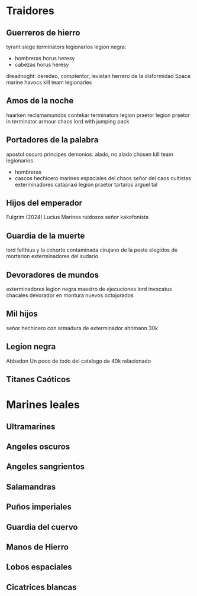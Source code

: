# Traidores
## Guerreros de hierro
tyrant siege terminators
legionarios legion negra:
+ hombreras horus heresy
+ cabezas horus heresy

dreadnoght: deredeo, comptentor, leviatan
herrero de la disformidad
Space marine havocs
kill team legionaries
## Amos de la noche
haarken reclamamundos
contekar terminators
legion praetor
legion praetor in terminator armour
chaos lord with jumping pack
## Portadores de la palabra
apostol oscuro
principes demonios: alado, no alado
chosen
kill team legionarios
+ hombreras
+ cascos
hechicero marines espaciales del chaos
señor del caos
cultistas
exterminadores catapraxi
legion praetor tartaros 
arguel tal

## Hijos del emperador
Fulgrim (2024)
Lucius
Marines ruidosos
señor kakofonista
## Guardia de la muerte
lord felthius y la cohorte contaminada
cirujano de la peste
elegidos de mortarion
exterminadores del sudario
## Devoradores de mundos
exterminadores legion negra
maestro de ejecuciones
lord invocatus
chacales
devorador en montura
nuevos octojurados
## Mil hijos
señor hechicero con armadura de exterminador
ahrimann 30k
## Legion negra
Abbadon
Un poco de todo del catalogo de 40k relacionado
## Titanes Caóticos


# Marines leales
## Ultramarines
## Angeles oscuros
## Angeles sangrientos
## Salamandras
## Puños imperiales
## Guardia del cuervo
## Manos de Hierro
## Lobos espaciales
## Cicatrices blancas
